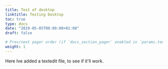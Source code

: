 ```yaml
---
title: Test of desktop
linktitle: Testing Desktop
toc: true
type: docs
date: "2019-05-05T00:00:00+01:00"
draft: false

# Prev/next pager order (if `docs_section_pager` enabled in `params.toml`)
weight: 1
---
```



Here Ive added a textedit file, to see if it'll work.
